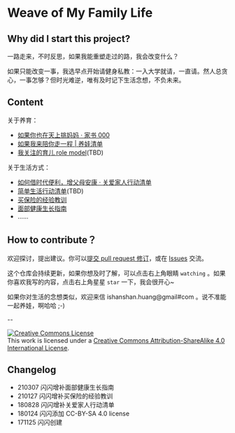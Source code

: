 # Weave of My Family Life


## Why did I start this project?


一路走来，不时反思，如果我能重塑走过的路，我会改变什么？

如果只能改变一事，我选早点开始请健身私教：一入大学就请，一直请。然人总贪心，一事怎够？但时光难逆，唯有及时记下生活念想，不负未来。

## Content

关于养育：

- [如果你也在天上挑妈妈 · 家书 000](https://ishanshan.im/murmur/LetterFamily000Baby.html) 
- [如果我来陪你走一程 | 养娃清单](https://github.com/ishanshan/ForFamily/blob/master/HbParenting.md)
- [我关注的育儿 role model]()(TBD)


关于生活方式：

- [如何借时代便利，增父母安康 · 关爱家人行动清单](https://ishanshan.im/tool/TipsCare4Parents)
- [简单生活行动清单]()(TBD)
- [买保险的经验教训](https://github.com/ishanshan/ForFamily/blob/master/HbInsurance.md)
- [面部健康生长指南](https://github.com/ishanshan/ForFamily/blob/master/HbFacialGrowth.md)
- ……


## How to contribute？


欢迎探讨，提出建议。你可以[提交 pull request 修订](https://guides.github.com/activities/forking/#making-changes)，或在 [Issues](https://github.com/ishanshan/ForFamily/issues) 交流。

这个仓库会持续更新，如果你想及时了解，可以点击右上角眼睛 `watching` 。如果你喜欢我写的内容，点击右上角星星 `star` 一下，我会很开心~

如果你对生活的念想类似，欢迎来信 ishanshan.huang@gmail#com 。说不准能一起养娃，啊哈哈 ;-)

--

<a rel="license" href="http://creativecommons.org/licenses/by-sa/4.0/"><img alt="Creative Commons License" style="border-width:0" src="https://i.creativecommons.org/l/by-sa/4.0/88x31.png" /></a><br />This work is licensed under a <a rel="license" href="http://creativecommons.org/licenses/by-sa/4.0/">Creative Commons Attribution-ShareAlike 4.0 International License</a>.


## Changelog 

- 210307 闪闪增补面部健康生长指南
- 210127 闪闪增补买保险的经验教训
- 180828 闪闪增补关爱家人行动清单
- 180124 闪闪添加 CC-BY-SA 4.0 license
- 171125 闪闪创建

